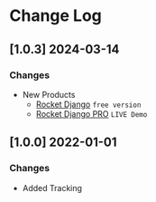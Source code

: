 # Change Log

## [1.0.3] 2024-03-14
### Changes

- New Products
  - [Rocket Django](https://github.com/app-generator/rocket-django) `free version`
  - [Rocket Django PRO](https://rocket-django-pro.onrender.com/) `LIVE Demo`

## [1.0.0] 2022-01-01
### Changes

- Added Tracking
